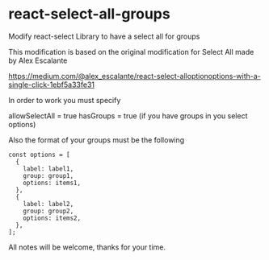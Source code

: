 # react-select-all-groups
Modify react-select Library to have a select all for groups

This modification is based on the original modification for Select All made by Alex Escalante

https://medium.com/@alex_escalante/react-select-alloptionoptions-with-a-single-click-1ebf5a33fe31

In order to work you must specify 

allowSelectAll = true
hasGroups = true (if you have groups in you select options)

Also the format of your groups must be the following

    const options = [
      {
        label: label1,
        group: group1,
        options: items1,
      },
      {
        label: label2,
        group: group2,
        options: items2,
      },
    ];


All notes will be welcome, thanks for your time.